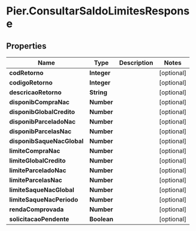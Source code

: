 # Pier.ConsultarSaldoLimitesResponse

## Properties
Name | Type | Description | Notes
------------ | ------------- | ------------- | -------------
**codRetorno** | **Integer** |  | [optional] 
**codigoRetorno** | **Integer** |  | [optional] 
**descricaoRetorno** | **String** |  | [optional] 
**disponibCompraNac** | **Number** |  | [optional] 
**disponibGlobalCredito** | **Number** |  | [optional] 
**disponibParceladoNac** | **Number** |  | [optional] 
**disponibParcelasNac** | **Number** |  | [optional] 
**disponibSaqueNacGlobal** | **Number** |  | [optional] 
**limiteCompraNac** | **Number** |  | [optional] 
**limiteGlobalCredito** | **Number** |  | [optional] 
**limiteParceladoNac** | **Number** |  | [optional] 
**limiteParcelasNac** | **Number** |  | [optional] 
**limiteSaqueNacGlobal** | **Number** |  | [optional] 
**limiteSaqueNacPeriodo** | **Number** |  | [optional] 
**rendaComprovada** | **Number** |  | [optional] 
**solicitacaoPendente** | **Boolean** |  | [optional] 


